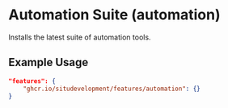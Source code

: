 # Automation Suite (automation)

Installs the latest suite of automation tools.

## Example Usage

```json
"features": {
    "ghcr.io/situdevelopment/features/automation": {}
}
```
